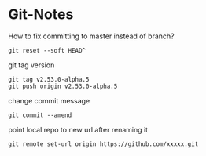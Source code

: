 # Git-Notes

How to fix committing to master instead of branch?
```
git reset --soft HEAD^
```

git tag version
```
git tag v2.53.0-alpha.5
git push origin v2.53.0-alpha.5
```

change commit message
```
git commit --amend
```

point local repo to new url after renaming it 
```
git remote set-url origin https://github.com/xxxxx.git
```
